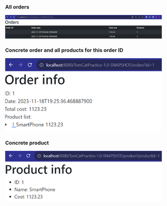### All orders
![Screenshot 2023-11-18 192534.png](screen%2FScreenshot%202023-11-18%20192534.png)
### Concrete order and all products for this order ID
![Screenshot 2023-11-18 192543.png](screen%2FScreenshot%202023-11-18%20192543.png)
### Concrete product
![Screenshot 2023-11-18 192550.png](screen%2FScreenshot%202023-11-18%20192550.png)